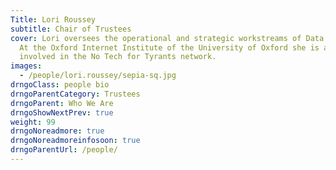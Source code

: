 ```yaml
---
Title: Lori Roussey
subtitle: Chair of Trustees
cover: Lori oversees the operational and strategic workstreams of Data Rights.
  At the Oxford Internet Institute of the University of Oxford she is also
  involved in the No Tech for Tyrants network.
images:
  - /people/lori.roussey/sepia-sq.jpg
drngoClass: people bio
drngoParentCategory: Trustees
drngoParent: Who We Are
drngoShowNextPrev: true
weight: 99
drngoNoreadmore: true
drngoNoreadmoreinfosoon: true
drngoParentUrl: /people/
---
```


